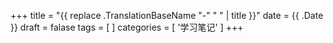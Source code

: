 +++
title = "{{ replace .TranslationBaseName "-" " " | title }}"
date = {{ .Date }}
draft = falase
tags = [ ]
categories = [ '学习笔记' ]
+++
